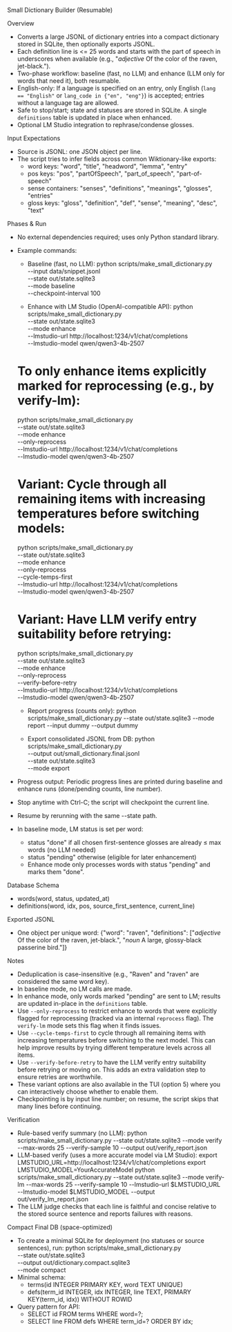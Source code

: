 Small Dictionary Builder (Resumable)

Overview
- Converts a large JSONL of dictionary entries into a compact dictionary stored in SQLite, then optionally exports JSONL.
- Each definition line is <= 25 words and starts with the part of speech in underscores when available (e.g., "_adjective_ Of the color of the raven, jet-black.").
- Two-phase workflow: baseline (fast, no LLM) and enhance (LLM only for words that need it), both resumable.
- English-only: If a language is specified on an entry, only English (`lang == "English"` or `lang_code in {"en", "eng"}`) is accepted; entries without a language tag are allowed.
- Safe to stop/start; state and statuses are stored in SQLite. A single `definitions` table is updated in place when enhanced.
- Optional LM Studio integration to rephrase/condense glosses.

Input Expectations
- Source is JSONL: one JSON object per line.
- The script tries to infer fields across common Wiktionary-like exports:
  - word keys: "word", "title", "headword", "lemma", "entry"
  - pos keys: "pos", "partOfSpeech", "part_of_speech", "part-of-speech"
  - sense containers: "senses", "definitions", "meanings", "glosses", "entries"
  - gloss keys: "gloss", "definition", "def", "sense", "meaning", "desc", "text"

Phases & Run
- No external dependencies required; uses only Python standard library.
- Example commands:

  - Baseline (fast, no LLM):
    python scripts/make_small_dictionary.py \
      --input data/snippet.jsonl \
      --state out/state.sqlite3 \
      --mode baseline \
      --checkpoint-interval 100

   - Enhance with LM Studio (OpenAI-compatible API):
   python scripts/make_small_dictionary.py \
     --state out/state.sqlite3 \
     --mode enhance \
     --lmstudio-url http://localhost:1234/v1/chat/completions \
     --lmstudio-model qwen/qwen3-4b-2507
   # To only enhance items explicitly marked for reprocessing (e.g., by verify-lm):
   python scripts/make_small_dictionary.py \
     --state out/state.sqlite3 \
     --mode enhance \
     --only-reprocess \
     --lmstudio-url http://localhost:1234/v1/chat/completions \
     --lmstudio-model qwen/qwen3-4b-2507
   # Variant: Cycle through all remaining items with increasing temperatures before switching models:
   python scripts/make_small_dictionary.py \
     --state out/state.sqlite3 \
     --mode enhance \
     --only-reprocess \
     --cycle-temps-first \
     --lmstudio-url http://localhost:1234/v1/chat/completions \
     --lmstudio-model qwen/qwen3-4b-2507
   # Variant: Have LLM verify entry suitability before retrying:
   python scripts/make_small_dictionary.py \
     --state out/state.sqlite3 \
     --mode enhance \
     --only-reprocess \
     --verify-before-retry \
     --lmstudio-url http://localhost:1234/v1/chat/completions \
     --lmstudio-model qwen/qwen3-4b-2507

  - Report progress (counts only):
    python scripts/make_small_dictionary.py --state out/state.sqlite3 --mode report --input dummy --output dummy

  - Export consolidated JSONL from DB:
    python scripts/make_small_dictionary.py \
      --output out/small_dictionary.final.jsonl \
      --state out/state.sqlite3 \
      --mode export

- Progress output: Periodic progress lines are printed during baseline and enhance runs (done/pending counts, line number).
- Stop anytime with Ctrl-C; the script will checkpoint the current line.
- Resume by rerunning with the same --state path.
- In baseline mode, LM status is set per word:
  - status "done" if all chosen first-sentence glosses are already ≤ max words (no LLM needed)
  - status "pending" otherwise (eligible for later enhancement)
  - Enhance mode only processes words with status "pending" and marks them "done".

Database Schema
- words(word, status, updated_at)
- definitions(word, idx, pos, source_first_sentence, current_line)

Exported JSONL
- One object per unique word:
  {"word": "raven", "definitions": ["_adjective_ Of the color of the raven, jet-black.", "_noun_ A large, glossy-black passerine bird."]}

Notes
- Deduplication is case-insensitive (e.g., "Raven" and "raven" are considered the same word key).
- In baseline mode, no LM calls are made.
- In enhance mode, only words marked "pending" are sent to LM; results are updated in-place in the `definitions` table.
 - Use `--only-reprocess` to restrict enhance to words that were explicitly flagged for reprocessing (tracked via an internal `reprocess` flag). The `verify-lm` mode sets this flag when it finds issues.
 - Use `--cycle-temps-first` to cycle through all remaining items with increasing temperatures before switching to the next model. This can help improve results by trying different temperature levels across all items.
 - Use `--verify-before-retry` to have the LLM verify entry suitability before retrying or moving on. This adds an extra validation step to ensure retries are worthwhile.
 - These variant options are also available in the TUI (option 5) where you can interactively choose whether to enable them.
 - Checkpointing is by input line number; on resume, the script skips that many lines before continuing.

Verification
- Rule-based verify summary (no LLM):
  python scripts/make_small_dictionary.py --state out/state.sqlite3 --mode verify --max-words 25 --verify-sample 10 --output out/verify_report.json
- LLM-based verify (uses a more accurate model via LM Studio):
  export LMSTUDIO_URL=http://localhost:1234/v1/chat/completions
  export LMSTUDIO_MODEL=YourAccurateModel
  python scripts/make_small_dictionary.py --state out/state.sqlite3 --mode verify-lm --max-words 25 --verify-sample 10 --lmstudio-url $LMSTUDIO_URL --lmstudio-model $LMSTUDIO_MODEL --output out/verify_lm_report.json
- The LLM judge checks that each line is faithful and concise relative to the stored source sentence and reports failures with reasons.

Compact Final DB (space-optimized)
- To create a minimal SQLite for deployment (no statuses or source sentences), run:
  python scripts/make_small_dictionary.py \
    --state out/state.sqlite3 \
    --output out/dictionary.compact.sqlite3 \
    --mode compact
- Minimal schema:
  - terms(id INTEGER PRIMARY KEY, word TEXT UNIQUE)
  - defs(term_id INTEGER, idx INTEGER, line TEXT, PRIMARY KEY(term_id, idx)) WITHOUT ROWID
- Query pattern for API:
  - SELECT id FROM terms WHERE word=?;
  - SELECT line FROM defs WHERE term_id=? ORDER BY idx;
